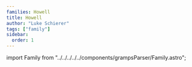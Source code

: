 ```yaml
---
families: Howell
title: Howell
author: "Luke Schierer"
tags: ["family"]
sidebar:
  order: 1
---
```

import Family from "../../../../../components/grampsParser/Family.astro";

<Family surn={frontmatter.surn} />

